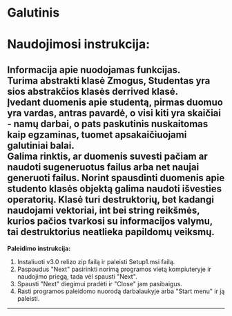 # Galutinis
# Naudojimosi instrukcija:  
Informacija apie nuodojamas funkcijas.  
Turima abstrakti klasė Zmogus, Studentas yra sios abstrakčios klasės derrived klasė.  
Įvedant duomenis apie studentą, pirmas duomuo yra vardas, antras pavardė, o visi kiti yra skaičiai - namų darbai, o pats paskutinis nuskaitomas kaip egzaminas, tuomet apsakaičiuojami galutiniai balai.  
Galima rinktis, ar duomenis suvesti pačiam ar naudoti sugeneruotus failus arba net naujai generuoti failus. Norint spausdinti duomenis apie studento klasės objektą galima naudoti išvesties operatorių. Klasė turi destruktorių, bet kadangi naudojami vektoriai, int bei string reikšmės, kurios pačios tvarkosi su informacijos valymu, tai destruktorius neatlieka papildomų veiksmų.
---
**Paleidimo instrukcija:**<br>
1. Instaliuoti v3.0 relizo zip failą ir paleisti Setup1.msi failą.   
2. Paspaudus "Next" pasirinkti norimą programos vietą kompiuteryje ir naudojimo priegą, tada vėl spausti "Next".  
3. Spausti "Next" diegimui pradėti ir "Close" jam pasibaigus.  
4. Rasti programos paleidomo nuorodą darbalaukyje arba "Start menu" ir ją paleisti.
---
